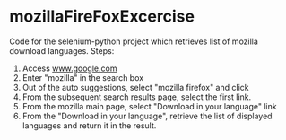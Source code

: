 # mozillaFireFoxExcercise
Code for the selenium-python project which retrieves list of mozilla download languages.
Steps:
1) Access www.google.com
2) Enter "mozilla" in the search box
3) Out of the auto suggestions, select "mozilla firefox" and click
4) From the subsequent search results page, select the first link.
5) From the mozilla main page, select "Download in your language" link
6) From the "Download in your language", retrieve the list of displayed languages and return it in the result.
